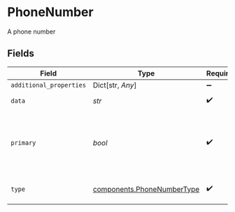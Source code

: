 # PhoneNumber

A phone number


## Fields

| Field                                                                         | Type                                                                          | Required                                                                      | Description                                                                   |
| ----------------------------------------------------------------------------- | ----------------------------------------------------------------------------- | ----------------------------------------------------------------------------- | ----------------------------------------------------------------------------- |
| `additional_properties`                                                       | Dict[str, *Any*]                                                              | :heavy_minus_sign:                                                            | N/A                                                                           |
| `data`                                                                        | *str*                                                                         | :heavy_check_mark:                                                            | The phone number.                                                             |
| `primary`                                                                     | *bool*                                                                        | :heavy_check_mark:                                                            | When `true`, identifies the phone number as the primary number on an account. |
| `type`                                                                        | [components.PhoneNumberType](../../models/components/phonenumbertype.md)      | :heavy_check_mark:                                                            | The type of phone number.                                                     |